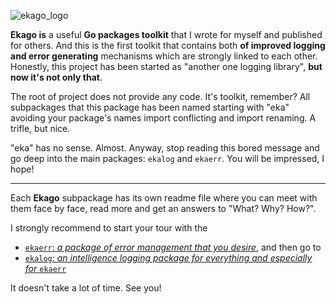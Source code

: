 
![ekago_logo](https://user-images.githubusercontent.com/16417743/85555445-9a32e900-b62e-11ea-9a38-464199ff08e5.jpg)

**Ekago is** a useful **Go packages toolkit** that I wrote for myself and published for others. 
And this is the first toolkit that contains both **of improved logging and error generating** mechanisms which are strongly linked to each other. Honestly, this project has been started as "another one logging library", **but now it's not only that**. 

The root of project does not provide any code. It's toolkit, remember? 
All subpackages that this package has been named starting with "eka" avoiding your package's names import conflicting and import renaming. A trifle, but nice.

"eka" has no sense. Almost. Anyway, stop reading this bored message and go deep into the main packages: `ekalog` and `ekaerr`. You will be impressed, I hope!

-----

Each **Ekago** subpackage has its own readme file where you can meet with them face by face, read more and get an answers to "What? Why? How?".

I strongly recommend to start your tour with the
- [`ekaerr`: _a package of error management that you desire_](ekaerr/),  and then go to
- [`ekalog`: _an intelligence  logging package for everything and especially for_ `ekaerr`](ekalog/)

It doesn't take a lot of time. See you!